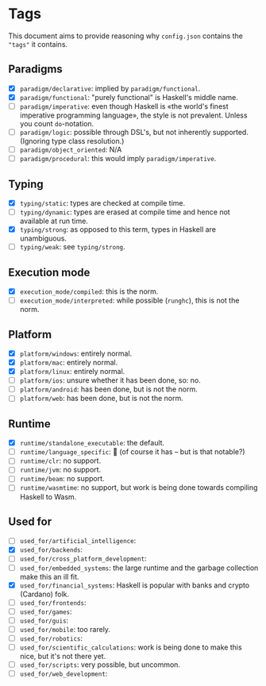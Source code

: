 # Tags

This document aims to provide reasoning why `config.json` contains the `"tags"` it contains.

## Paradigms

- [x] `paradigm/declarative`: implied by `paradigm/functional`.
- [x] `paradigm/functional`: "purely functional" is Haskell's middle name.
- [ ] `paradigm/imperative`: even though Haskell is «the world's finest imperative programming language», the style is not prevalent. Unless you count `do`-notation.
- [ ] `paradigm/logic`: possible through DSL's, but not inherently supported. (Ignoring type class resolution.)
- [ ] `paradigm/object_oriented`: N/A
- [ ] `paradigm/procedural`: this would imply `paradigm/imperative`.

## Typing

- [x] `typing/static`: types are checked at compile time.
- [ ] `typing/dynamic`: types are erased at compile time and hence not available at run time.
- [x] `typing/strong`: as opposed to this term, types in Haskell are unambiguous.
- [ ] `typing/weak`: see `typing/strong`.

## Execution mode

- [x] `execution_mode/compiled`: this is the norm.
- [ ] `execution_mode/interpreted`: while possible (`runghc`), this is not the norm.

## Platform

- [x] `platform/windows`: entirely normal.
- [x] `platform/mac`: entirely normal.
- [x] `platform/linux`: entirely normal.
- [ ] `platform/ios`: unsure whether it has been done, so: no.
- [ ] `platform/android`: has been done, but is not the norm.
- [ ] `platform/web`: has been done, but is not the norm.

## Runtime

- [x] `runtime/standalone_executable`: the default.
- [ ] `runtime/language_specific`: 🤷 (of course it has &ndash; but is that notable?)
- [ ] `runtime/clr`: no support.
- [ ] `runtime/jvm`: no support.
- [ ] `runtime/beam`: no support.
- [ ] `runtime/wasmtime`: no support, but work is being done towards compiling Haskell to Wasm.

## Used for

- [ ] `used_for/artificial_intelligence`:
- [x] `used_for/backends`:
- [ ] `used_for/cross_platform_development`:
- [ ] `used_for/embedded_systems`: the large runtime and the garbage collection make this an ill fit.
- [x] `used_for/financial_systems`: Haskell is popular with banks and crypto (Cardano) folk.
- [ ] `used_for/frontends`:
- [ ] `used_for/games`:
- [ ] `used_for/guis`:
- [ ] `used_for/mobile`: too rarely.
- [ ] `used_for/robotics`:
- [ ] `used_for/scientific_calculations`: work is being done to make this nice, but it's not there yet.
- [ ] `used_for/scripts`: very possible, but uncommon.
- [ ] `used_for/web_development`:
